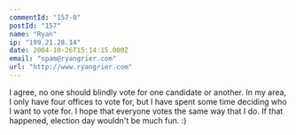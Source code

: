 ```yaml
---
commentId: "157-0"
postId: "157"
name: "Ryan"
ip: "199.21.28.14"
date: 2004-10-26T15:14:15.000Z
email: "spam@ryangrier.com"
url: "http://www.ryangrier.com"
---
```

<p>I agree, no one should blindly vote for one candidate or another.  In my area, I only have four offices to vote for, but I have spent some time deciding who I want to vote for.
I hope that everyone votes the same way that I do.  If that happened, election day wouldn't be much fun.  :)</p>